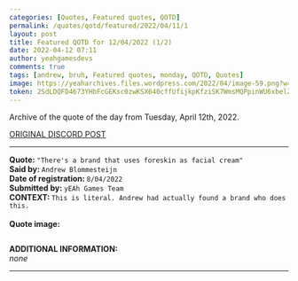 ```yaml
---
categories: [Quotes, Featured quotes, QOTD]
permalink: /quotes/qotd/featured/2022/04/11/1
layout: post
title: Featured QOTD for 12/04/2022 (1/2)
date: 2022-04-12 07:11
author: yeahgamesdevs
comments: true
tags: [andrew, bruh, Featured quotes, monday, QOTD, Quotes]
image: https://yeaharchives.files.wordpress.com/2022/04/image-59.png?w=410
token: 2SdLDQFD4673YHbFcGEKsc0zwKSX640cffUfijkpKfziSK7WmsMQPpinWU6xbelZtorOdLJtI0hYZQLxQXuds19JtQYM4WDJQeEJU8INGVC6jZRUQSZk9TOltBauiEX3sSuM6OqpwlnB
---
```

<!-- wp:paragraph -->
<p>Archive of the quote of the day from Tuesday, April 12th, 2022. </p>
<!-- /wp:paragraph -->

<!-- wp:buttons {"layout":{"type":"flex","justifyContent":"left"}} -->
<div class="wp-block-buttons"><!-- wp:button {"textColor":"vivid-cyan-blue","align":"center","style":{"border":{"radius":"18px"}},"className":"is-style-fill"} -->
<div class="wp-block-button aligncenter is-style-fill"><a class="wp-block-button__link has-vivid-cyan-blue-color has-text-color" href="https://discord.com/channels/887052880782176266/958100064079839303/963398291519840297" style="border-radius:18px;">ORIGINAL DISCORD POST</a></div>
<!-- /wp:button --></div>
<!-- /wp:buttons -->

<!-- wp:separator {"align":"center","className":"is-style-wide"} -->
<hr class="wp-block-separator aligncenter has-alpha-channel-opacity is-style-wide" />
<!-- /wp:separator -->

<!-- wp:paragraph -->
<p><strong>Quote: </strong><code>"There's a brand that uses foreskin as facial cream"</code><br><strong>Said by: </strong><code>Andrew Blommesteijn</code><br><strong>Date of registration: </strong><code>8/04/2022</code> <br><strong>Submitted by: </strong><code>yEAh Games Team</code><br><strong>CONTEXT: </strong><code>This is literal. Andrew had actually found a brand who does this.</code><br><br><strong>Quote image:</strong></p>
<!-- /wp:paragraph -->

<!-- wp:image {"id":335,"sizeSlug":"large","linkDestination":"none"} -->
<figure class="wp-block-image size-large"><img src="https://yeaharchives.files.wordpress.com/2022/04/image-59.png?w=410" alt="" class="wp-image-335" /></figure>
<!-- /wp:image -->

<!-- wp:paragraph -->
<p><strong>ADDITIONAL INFORMATION:</strong><br><em>none</em></p>
<!-- /wp:paragraph -->

<!-- wp:separator {"className":"is-style-wide"} -->
<hr class="wp-block-separator has-alpha-channel-opacity is-style-wide" />
<!-- /wp:separator -->

